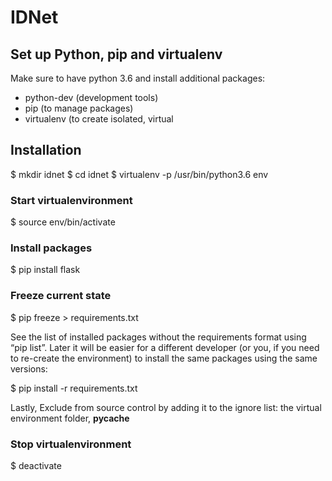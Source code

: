 # IDNet

## Set up Python, pip and virtualenv
Make sure to have python 3.6 and install additional packages:
* python-dev (development tools)
* pip (to manage packages)
* virtualenv (to create isolated, virtual

## Installation
$ mkdir idnet
$ cd idnet
$ virtualenv -p /usr/bin/python3.6 env

### Start virtualenvironment
$ source env/bin/activate

### Install packages
$ pip install flask

### Freeze current state
$ pip freeze > requirements.txt

See the list of installed packages without the requirements format using “pip list”. Later it will be easier for a different developer (or you, if you need to re-create the environment) to install the same packages using the same versions:

$ pip install -r requirements.txt

Lastly, Exclude from source control by adding it to the ignore list: the virtual environment folder, __pycache__

### Stop virtualenvironment
$ deactivate


